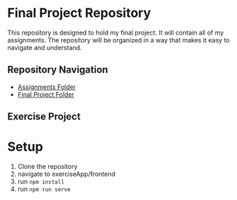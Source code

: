 # Final Project Repository

This repository is designed to hold my final project. It will contain all of my assignments. The repository will be organized in a way that makes it easy to navigate and understand.

## Repository Navigation

* [Assignments Folder](Assignments)
* [Final Project Folder](FinalProject)

## Exercise Project
# Setup
1. Clone the repository
2. navigate to exerciseApp/frontend
3. run ```npm install```
4. run ```npm run serve```
